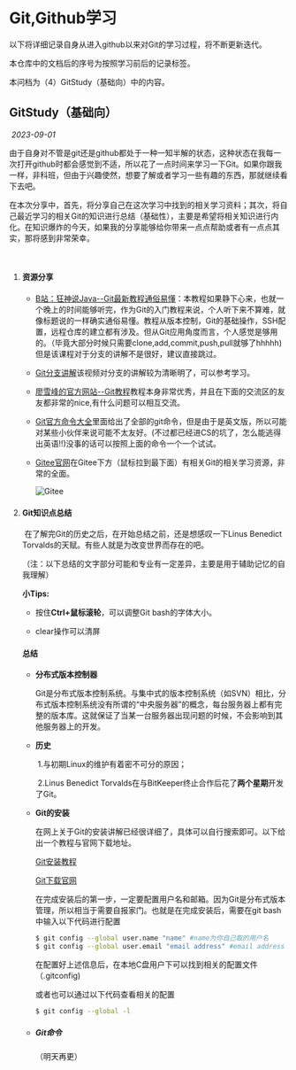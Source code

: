 #  Git,Github学习

以下将详细记录自身从进入github以来对Git的学习过程，将不断更新迭代。

本仓库中的文档后的序号为按照学习前后的记录标签。

本问档为（4）GitStudy（基础向）中的内容。



## GitStudy（基础向）

​	*2023-09-01*

​	由于自身对不管是git还是github都处于一种一知半解的状态，这种状态在我每一次打开github时都会感觉到不适，所以花了一点时间来学习一下Git。如果你跟我一样，非科班，但由于兴趣使然，想要了解或者学习一些有趣的东西，那就继续看下去吧。

​	在本次分享中，首先，将分享自己在这次学习中找到的相关学习资料；其次，将自己最近学习的相关Git的知识进行总结（基础性），主要是希望将相关知识进行内化。在知识爆炸的今天，如果我的分享能够给你带来一点点帮助或者有一点点其实，那将感到非常荣幸。

​	

1. #### 资源分享

   - [B站：狂神说Java--Git最新教程通俗易懂](https://www.bilibili.com/video/BV1FE411P7B3/?spm_id_from=333.999.0.0&vd_source=7e7a4cc38d46122b5ce881167d8b1eb4)：本教程如果静下心来，也就一个晚上的时间能够听完，作为Git的入门教程来说，个人听下来不算难，就像标题说的一样确实通俗易懂。教程从版本控制，Git的基础操作，SSH配置，远程仓库的建立都有涉及。但从Git应用角度而言，个人感觉是够用的。（毕竟大部分时候只需要clone,add,commit,push,pull就够了hhhhh)但是该课程对于分支的讲解不是很好，建议直接跳过。

   - [Git分支讲解](https://www.bilibili.com/video/BV16M411z7uH/?spm_id_from=333.337.search-card.all.click&vd_source=7e7a4cc38d46122b5ce881167d8b1eb4)该视频对分支的讲解较为清晰明了，可以参考学习。

   - [廖雪峰的官方网站--Git教程](https://www.liaoxuefeng.com/wiki/896043488029600)教程本身非常优秀，并且在下面的交流区的友友都非常的nice,有什么问题可以相互交流。

   - [Git官方命令大全](https://git-scm.com/docs)里面给出了全部的git命令，但是由于是英文版，所以可能对某些小伙伴来说可能不太友好。(不过都已经进CS的坑了，怎么能逃得出英语!!)没事的话可以按照上面的命令一个一个试试。

   - [Gitee官网](https://gitee.com/explore)在Gitee下方（鼠标拉到最下面）有相关Git的相关学习资源，非常的全面。

     ![Gitee](D:\AAGitHub_file\About-GitHub\Pictures\Gitee.png)

     

2. #### Git知识点总结

   ​	在了解完Git的历史之后，在开始总结之前，还是想感叹一下Linus Benedict Torvalds的天赋。有些人就是为改变世界而存在的吧。

   ​	（注：以下总结的文字部分可能和专业有一定差异，主要是用于辅助记忆的自我理解）

   **小Tips:**

   - 按住**Ctrl+鼠标滚轮**，可以调整Git bash的字体大小。

   - clear操作可以清屏

     

   #### 总结

   - **分布式版本控制器**

     ​	Git是分布式版本控制系统。与集中式的版本控制系统（如SVN）相比，分布式版本控制系统没有所谓的“中央服务器”的概念，每台服务器上都有完整的版本库。这就保证了当某一台服务器出现问题的时候，不会影响到其他服务器上的开发。

   - **历史**

     ​	1.与初期Linux的维护有着密不可分的原因；

     ​	2.Linus Benedict Torvalds在与BitKeeper终止合作后花了**两个星期**开发了Git。

   - **Git的安装**

     在网上关于Git的安装讲解已经很详细了，具体可以自行搜索即可。以下给出一个教程与官网下载地址。

     [Git安装教程](https://zhuanlan.zhihu.com/p/242540359)

     [Git下载官网](https://git-scm.com/downloads)

     在完成安装后的第一步，一定要配置用户名和邮箱。因为Git是分布式版本管理，所以相当于需要自报家门。也就是在完成安装后，需要在git bash中输入以下代码进行配置

     ```bash
     $ git config --global user.name "name" #name为你自己取的用户名
     $ git config --global user.email "email address" #email address 为你自己的邮箱地址
     ```

     在配置好上述信息后，在本地C盘用户下可以找到相关的配置文件（.gitconfig)

     或者也可以通过以下代码查看相关的配置

     ```bash
     $ git config --global -l
     ```

     

   - ##### **Git命令**

     （明天再更）



